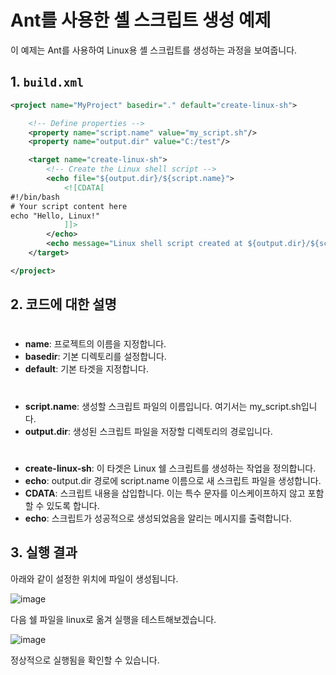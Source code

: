 # Ant를 사용한 셸 스크립트 생성 예제

이 예제는 Ant를 사용하여 Linux용 셸 스크립트를 생성하는 과정을 보여줍니다.

## 1. `build.xml`

```xml
<project name="MyProject" basedir="." default="create-linux-sh">

    <!-- Define properties -->
    <property name="script.name" value="my_script.sh"/>
    <property name="output.dir" value="C:/test"/>

    <target name="create-linux-sh">
        <!-- Create the Linux shell script -->
        <echo file="${output.dir}/${script.name}">
            <![CDATA[
#!/bin/bash
# Your script content here
echo "Hello, Linux!"
            ]]>
        </echo>
        <echo message="Linux shell script created at ${output.dir}/${script.name}"/>
    </target>

</project>
```

## 2. 코드에 대한 설명

# <project>
- **name**: 프로젝트의 이름을 지정합니다.
- **basedir**: 기본 디렉토리를 설정합니다.
- **default**: 기본 타겟을 지정합니다.

# <property>

- **script.name**: 생성할 스크립트 파일의 이름입니다. 여기서는 my_script.sh입니다.
- **output.dir**: 생성된 스크립트 파일을 저장할 디렉토리의 경로입니다.

# <target>

- **create-linux-sh**: 이 타겟은 Linux 쉘 스크립트를 생성하는 작업을 정의합니다.
- **echo**: output.dir 경로에 script.name 이름으로 새 스크립트 파일을 생성합니다.
- **CDATA**: 스크립트 내용을 삽입합니다. 이는 특수 문자를 이스케이프하지 않고 포함할 수 있도록 합니다.
- **echo**: 스크립트가 성공적으로 생성되었음을 알리는 메시지를 출력합니다.

## 3. 실행 결과

아래와 같이 설정한 위치에 파일이 생성됩니다.

![image](https://github.com/auspicious0/AntBuildEx02_SH/assets/108572025/036a7148-98c8-43ca-9673-5929628fb63f)

다음 쉘 파일을 linux로 옮겨 실행을 테스트해보겠습니다.



![image](https://github.com/auspicious0/AntBuildEx02_SH/assets/108572025/50990a7f-f850-446f-982f-df8d47323562)




정상적으로 실행됨을 확인할 수 있습니다.

